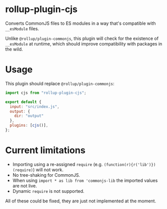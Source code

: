 # rollup-plugin-cjs

Converts CommonJS files to ES modules in a way that's compatible with `__esModule` files.

Unlike `@rollup/plugin-commonjs`, this plugin will check for the existence of `__esModule` at
runtime, which should improve compatibility with packages in the wild.

# Usage

This plugin should replace `@rollup/plugin-commonjs`:

```js
import cjs from "rollup-plugin-cjs";

export default {
  input: "src/index.js",
  output: {
    dir: "output"
  },
  plugins: [cjs()],
};
```

# Current limitations

- Importing using a re-assigned `require` (e.g. `(function(r){r('lib')})(require)`) will not work.
- No tree-shaking for CommonJS.
- When using `import * as lib from 'commonjs-lib` the imported values are not live.
- Dynamic `require` is not supported.

All of these could be fixed, they are just not implemented at the moment.
